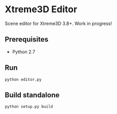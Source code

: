 # Xtreme3D Editor

Scene editor for Xtreme3D 3.8+. Work in progress!

## Prerequisites
- Python 2.7

## Run
```
python editor.py
```

## Build standalone
```
python setup.py build
```